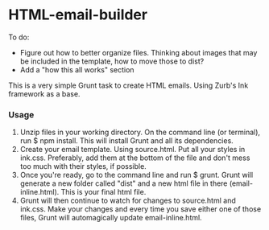 # HTML-email-builder

To do: 
- Figure out how to better organize files. Thinking about images that may be included in the template, how to move those to dist?
- Add a "how this all works" section 

This is a very simple Grunt task to create HTML emails. Using Zurb's Ink framework as a base. 

### Usage

1. Unzip files in your working directory. On the command line (or terminal), run $ npm install. This will install Grunt and all its dependencies.
2. Create your email template. Using source.html. Put all your styles in ink.css. Preferably, add them at the bottom of the file and don't mess too much with their styles, if possible.
3. Once you're ready, go to the command line and run $ grunt. Grunt will generate a new folder called "dist" and a new html file in there (email-inline.html). This is your final html file.
4. Grunt will then continue to watch for changes to source.html and ink.css. Make your changes and every time you save either one of those files, Grunt will automagically update email-inline.html.

